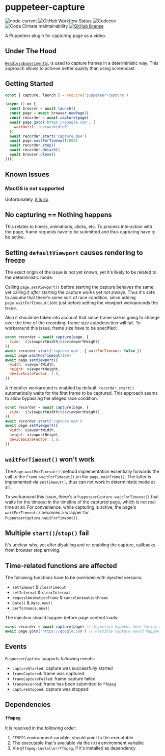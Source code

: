 # puppeteer-capture

![node-current](https://img.shields.io/node/v/puppeteer-capture)
![GitHub Workflow Status](https://img.shields.io/github/actions/workflow/status/alexey-pelykh/puppeteer-capture/ci.yml?branch=main)
![Codecov](https://img.shields.io/codecov/c/gh/alexey-pelykh/puppeteer-capture)
![Code Climate maintainability](https://img.shields.io/codeclimate/maintainability/alexey-pelykh/puppeteer-capture)
[![GitHub license](https://img.shields.io/github/license/alexey-pelykh/puppeteer-capture)](https://github.com/alexey-pelykh/puppeteer-capture/blob/main/LICENSE)

A Puppeteer plugin for capturing page as a video.

## Under The Hood

[`HeadlessExperimental`](https://chromedevtools.github.io/devtools-protocol/tot/HeadlessExperimental/) is used to capture frames in a deterministic way. This approach allows to achieve better quality than using screencast.

## Getting Started

```js
const { capture, launch } = require('puppeteer-capture')

(async () => {
  const browser = await launch()
  const page = await browser.newPage()
  const recorder = await capture(page)
  await page.goto('https://google.com', {
    waitUntil: 'networkidle0',
  })
  await recorder.start('capture.mp4')
  await page.waitForTimeout(1000)
  await recorder.stop()
  await recorder.detach()
  await browser.close()
})()
```

## Known Issues

### MacOS is not supported

Unfortunately, [it is so](https://source.chromium.org/chromium/chromium/src/+/main:headless/lib/browser/protocol/target_handler.cc;drc=5811aa08e60ba5ac7622f029163213cfbdb682f7;l=32).

## No capturing == Nothing happens

This relates to timers, animations, clicks, etc. To process interaction with the page, frame requests have to be submitted and thus capturing have to be active.

## Setting `defaultViewport` causes rendering to freeze

The exact origin of the issue is not yet known, yet it's likely to be related to the deterministic mode.

Calling `page.setViewport()` before starting the capture behaves the same, yet calling it _after_ starting the capture works yet not always. Thus it's safe to assume that there's some sort of race condition, since adding `page.waitForTimeout(100)` just before setting the viewport workarounds the issue.

Also it should be taken into account that since frame size is going to change over the time of the recording, frame size autodetection will fail. To workaround this issue, frame size have to be specified:
```js
const recorder = await capture(page, {
  size: `${viewportWidth}x${viewportHeight}`,
})
await recorder.start('capture.mp4', { waitForTimeout: false })
await page.waitForTimeout(100)
await page.setViewport({
  width: viewportWidth,
  height: viewportHeight,
  deviceScaleFactor: 1.0,
})
```

A friendlier workaround is enabled by default: `recorder.start()` automatically waits for the first frame to be captured.
This approach seems to allow bypassing the alleged race condition:

```js
const recorder = await capture(page, {
  size: `${viewportWidth}x${viewportHeight}`,
})
await recorder.start('capture.mp4')
await page.setViewport({
  width: viewportWidth,
  height: viewportHeight,
  deviceScaleFactor: 1.0,
})
```

## `waitForTimeout()` won't work

The `Page.waitForTimeout()` method implementation essentially forwards the call to the `Frame.waitForTimeout()` on the `page.mainFrame()`. The latter is implemented via `setTimeout()`, thus can not work in deterministic mode at all.

To workaround this issue, there's a `PuppeteerCapture.waitForTimeout()` that waits for the timeout in the timeline of the captured page, which is not real time at all. For convenience, while capturing is active, the page's `waitForTimeout()` becomes a wrapper for `PuppeteerCapture.waitForTimeout()`.

## Multiple `start()`/`stop()` fail

It's unclear why, yet after disabling and re-enabling the capture, callbacks from browser stop arriving.

## Time-related functions are affected

The following functions have to be overriden with injected versions:

- `setTimeout` & `clearTimeout`
- `setInterval` & `clearInterval`
- `requestAnimationFrame` & `cancelAnimationFrame`
- `Date()` & `Date.now()`
- `performance.now()`

The injection should happen before page content loads:

```js
const recorder = await capture(page) // Injection happens here during attach()
await page.goto('https://google.com') // Possible capture would happen here, thus injected versions would be captured
```

## Events

`PuppeteerCapture` supports following events:

 - `captureStarted`: capture was successfully started
 - `frameCaptured`: frame was captured
 - `frameCaptureFailed`: frame capture failed
 - `frameRecorded`: frame has been submitted to `ffmpeg`
 - `captureStopped`: capture was stopped

## Dependencies

### `ffmpeg`

It is resolved in the following order:

1. `FFMPEG` environment variable, should point to the executable
2. The executable that's available via the `PATH` environment variable
3. Via `@ffmpeg-installer/ffmpeg`, if it's installed as dependency
